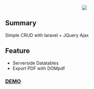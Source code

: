 <p align="center"><img src="https://laravel.com/assets/img/components/logo-laravel.svg"></p>

## Summary

Simple CRUD with laravel + JQuery Ajax

## Feature
- Serverside Datatables
- Export PDF with DOMpdf

### [DEMO](https://rackspiradev.com/experiments/laravel-ajax-crud/)
